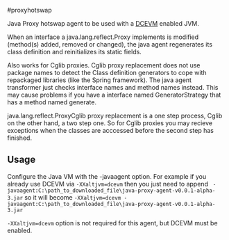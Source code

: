 #proxyhotswap

Java Proxy hotswap agent to be used with a <a href="https://github.com/dcevm/dcevm">DCEVM</a> enabled JVM.

When an interface a java.lang.reflect.Proxy implements is modified (method(s) added, removed or changed), the java agent regenerates its class definition and reinitializes its static fields. 

Also works for Cglib proxies. Cglib proxy replacement does not use package names to detect the Class definition generators to cope with repackaged libraries (like the Spring framework). The java agent transformer just checks interface names and method names instead. This may cause problems if you have a interface named GeneratorStrategy that has a method named generate. 

java.lang.reflect.ProxyCglib proxy replacement is a one step process, Cglib on the other hand, a two step one. So for Cglib proxies you may recieve exceptions when the classes are acccessed before the second step has finished. 


## Usage
Configure the Java VM with the -javaagent option.
For example if you already use DCEVM via `-XXaltjvm=dcevm` then you just need to append 
` -javaagent:C:\path_to_downloaded_file\java-proxy-agent-v0.0.1-alpha-3.jar`
so it will become
`-XXaltjvm=dcevm -javaagent:C:\path_to_downloaded_file\java-proxy-agent-v0.0.1-alpha-3.jar`

`-XXaltjvm=dcevm` option is not required for this agent, but DCEVM must be enabled.
